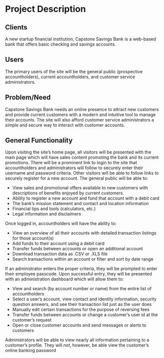# Project Description
## Clients
A new startup financial institution, Capstone Savings Bank is a web-based bank that offers basic checking and savings accounts.
## Users
The primary users of the site will be the general public (prospective accountholders), current accountholders, and customer service administrators. 
## Problem/Need
Capstone Savings Bank needs an online presence to attract new customers and provide current customers with a modern and intuitive tool to manage their accounts. The site will also afford customer service administrators a simple and secure way to interact with customer accounts.
## General Functionality
Upon visiting the site’s home page, all visitors will be presented with the main page which will have sales content promoting the bank and its current promotions. There will be a prominent link to login to the site that accountholders and administrators will follow to securely enter their username and password criteria. Other visitors will be able to follow links to securely register for a new account.
The general public will be able to:
*	View sales and promotional offers available to new customers with descriptions of benefits enjoyed by current customers.
*	Ability to register a new account and fund that account with a debit card
*	The bank’s mission statement and contact and location information
*	Financial tips and tools (calculators, etc.)
*	Legal information and disclaimers

Once logged in, accountholders will have the ability to:
*	View an overview of all their accounts with detailed transaction listings for those account(s)
*	Add funds to their account using a debit card
*	Transfer funds between accounts or open an additional account
*	Download transaction data as .CSV or .XLS file
*	Search transactions within an account or filter and sort by date range

If an administrator enters the proper criteria, they will be prompted to enter their employee passcode. Upon successful entry, they will be presented with an administration dashboard which will allow them to:
*	View and search (by account number or name) from the entire list of accountholders
*	Select a user’s account, view contact and identity information, security question answers, and see their transaction list just as the user does
*	Manually edit certain transactions for the purpose of reversing fees
*	Transfer funds between accounts or change a customer’s user id at the customer’s request
*	Open or close customer accounts and send messages or alerts to customers

Administrators will be able to view nearly all information pertaining to a customer’s profile. They will _not_, however, be able view the customer’s online banking password 
